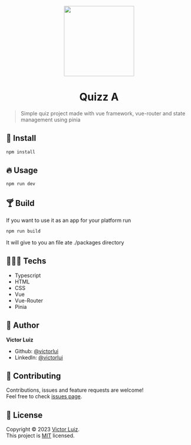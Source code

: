 <p align="center">
<img src="./src/assets/screenshot.png" width="190px"/>
</p>
<h1 align="center">Quizz A</h1>

> Simple quiz project made with vue framework, vue-router and state management using pinia

## 🎉 Install

```sh
npm install
```

## 🔥 Usage

```sh
npm run dev
```

## 🍸 Build

If you want to use it as an app for your platform run

```sh
npm run build
```

It will give to you an file ate ./packages directory

## 👨🏾‍💻 Techs

- Typescript
- HTML
- CSS
- Vue
- Vue-Router
- Pinia

## 👤 Author

**Victor Luiz**

- Github: [@victorlui](https://github.com/victorlui)
- LinkedIn: [@victorlui](https://linkedin.com/in/victor-gonzalez-071913122/o)

## 🤝 Contributing

Contributions, issues and feature requests are welcome!<br />Feel free to check [issues page](https://github.com/victorlui/quizz/issues).

## 📝 License

Copyright © 2023 [Victor Luiz](https://github.com/victorlui).<br />
This project is [MIT](https://github.com/victorlui/Quizz/blob/master/LICENSE) licensed.
